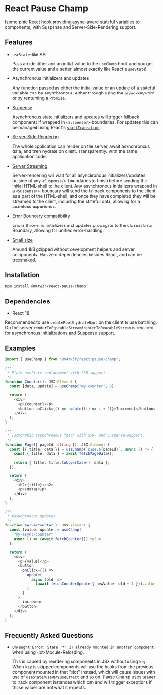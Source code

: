 # React Pause Champ

Isomorphic React hook providing async-aware stateful variables to components,
with Suspense and Server-Side-Rendering support.

## Features

- `useState`-like API

  Pass an identifier and an initial value to the `useChamp` hook and you get
  the current value and a setter, almost exactly like React's `useState`!

- Asynchronous initializers and updates

  Any function passed as either the initial value or an update of a stateful
  variable can be asynchronous, either through using the `async`-keyword or
  by renturning a `Promise`.

- [Suspense](https://react.dev/reference/react/Suspense)

  Asynchronous state initializers and updates will trigger fallback components
  if wrapped in `<Suspense/>`-boundaries. For updates this can be managed using
  React's [`startTransition`](https://react.dev/reference/react/startTransition).

- [Server-Side-Rendering](https://react.dev/reference/react-dom/server)

  The whole application can render on the server, await asynchronous data, and
  then hydrate on client. Transparently. With the same application code.

- [Server Streaming](https://react.dev/reference/react-dom/server/renderToPipeableStream)

  Server-rendering will wait for all asynchronous initializers/updates outside
  of any `<Suspense/>`-boundaries to finish before sending the initial
  HTML-shell to the client. Any asynchronous initializers wrapped in a
  `<Suspense/>`-boundary will send the fallback components to the client as a
  part of the HTML-shell, and once they have completed they will be streamed to
  the client, including the stateful data, allowing for a seamless experience.

- [Error Boundary compatibility](https://react.dev/reference/react/Component#static-getderivedstatefromerror)

  Errors thrown in initializers and updates propagate to the closest
  Error Boundary, allowing for unified error-handling.

- [Small size](https://bundlephobia.com/package/@m4rw3r/react-pause-champ)

  Around 1kB gzipped without development helpers and server components. Has
  zero dependencies besides React, and can be treeshaked.

## Installation

```bash
npm install @m4rw3r/react-pause-champ
```

## Dependencies

- React 18

Recommended to use `createRoot`/`hydrateRoot` on the client to use batching. On
the server `renderToPipeableStream`/`renderToReadableStream` is required for
asynchronous initializations and Suspense support.

## Examples

```typescript
import { useChamp } from "@m4rw3r/react-pause-champ";

/**
 * Plain useState replacement with SSR-support.
 */
function Counter(): JSX.Element {
  const [data, update] = useChamp("my-counter", 0);

  return (
    <div>
      <p>{counter}</p>
      <button onClick={() => update((i) => i + 1)}>Increment</button>
    </div>
  );
}

/**
 * Isomorphic asynchronous fetch with SSR- and Suspense-support.
 */
function Page({ pageId: string }): JSX.Element {
  const [{ title, data }] = useChamp(`page.${pageId}`, async () => {
    const { title, data } = await fetchPageData();

    return { title: title.toUpperCase(), data };
  });

  return (
    <div>
      <h2>{title}</h2>
      <p>{data}</p>
    </div>
  );
}

/**
 * Asynchronous updates.
 */
function ServerCounter(): JSX.Element {
  const [value, update] = useChamp(
    "my-async-counter",
    async () => (await fetchCounter()).value
  );

  return (
    <div>
      <p>{value}</p>
      <button
        onClick={() =>
          update(
            async (old) =>
              (await fetchCounterUpdate({ newValue: old + 1 })).value
          )
        }
      >
        Increment
      </button>
    </div>
  );
}
```

## Frequently Asked Questions

- `Uncaught Error: State '*' is already mounted in another component.` when
  using Hot-Module-Reloading.

  This is caused by reordering components in JSX without using `key`. When
  `key` is skipped components will use the hooks from the previous component
  mounted in that "slot" instead, which will cause issues with use of
  `useState`/`useRef`/`useEffect` and so on. Pause Champ uses `useRef` to track
  component instances which can and will trigger exceptions if those values
  are not what it expects.
